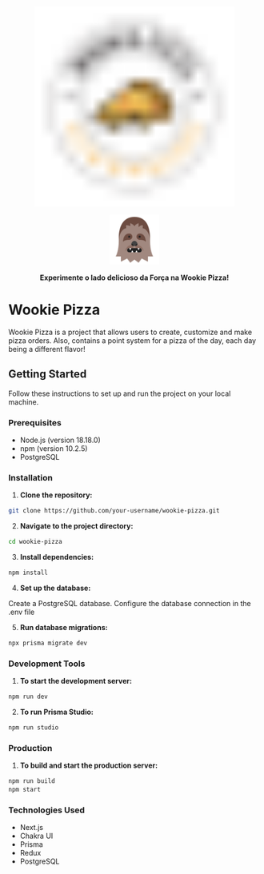 <p align="center">
<img src="./public/wookie-logo.svg" alt="Alt Text" width="400" height="400" />

</p>
<div align="center">
  <img src="./public/chewbacca.svg" alt="Alt Text" width="100" height="100" />

**Experimente o lado delicioso da Força na Wookie Pizza!**

</div>

# Wookie Pizza

Wookie Pizza is a project that allows users to create, customize and make pizza orders. Also, contains a point system for a pizza of the day, each day being a different flavor!

## Getting Started

Follow these instructions to set up and run the project on your local machine.

### Prerequisites

- Node.js (version 18.18.0)
- npm (version 10.2.5)
- PostgreSQL

### Installation

1. **Clone the repository:**

```bash
git clone https://github.com/your-username/wookie-pizza.git
```

2. **Navigate to the project directory:**

```bash
cd wookie-pizza
```

3. **Install dependencies:**

```bash
npm install
```

4. **Set up the database:**

Create a PostgreSQL database.
Configure the database connection in the .env file

5. **Run database migrations:**

```bash
npx prisma migrate dev
```

### Development Tools

1. **To start the development server:**

```bash
npm run dev
```

2. **To run Prisma Studio:**

```bash
npm run studio
```

### Production

1. **To build and start the production server:**

```bash
npm run build
npm start
```

### Technologies Used

- Next.js
- Chakra UI
- Prisma
- Redux
- PostgreSQL
